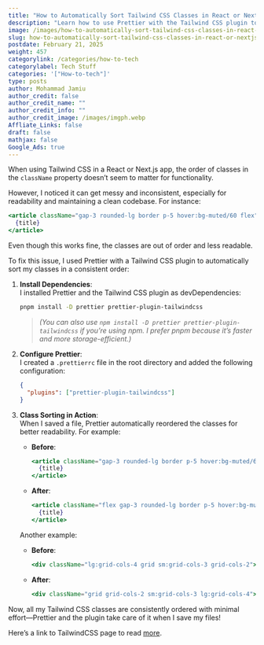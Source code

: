 ```yaml
---
title: "How to Automatically Sort Tailwind CSS Classes in React or Next.js"
description: "Learn how to use Prettier with the Tailwind CSS plugin to automatically sort and organize your CSS classes in React or Next.js for cleaner, consistent code."
image: /images/how-to-automatically-sort-tailwind-css-classes-in-react-or-nextjs.png
slug: how-to-automatically-sort-tailwind-css-classes-in-react-or-nextjs
postdate: February 21, 2025
weight: 457
categorylink: /categories/how-to-tech
categorylabel: Tech Stuff
categories: '["How-to-tech"]'
type: posts
author: Mohammad Jamiu
author_credit: false
author_credit_name: ""
author_credit_info: ""
author_credit_image: /images/imgph.webp
Affliate_Links: false
draft: false
mathjax: false
Google_Ads: true
---
```


When using Tailwind CSS in a React or Next.js app, the order of classes in the `className` property doesn’t seem to matter for functionality.

However, I noticed it can get messy and inconsistent, especially for readability and maintaining a clean codebase. For instance:

```jsx
<article className="gap-3 rounded-lg border p-5 hover:bg-muted/60 flex">
  {title}
</article>
```

Even though this works fine, the classes are out of order and less readable.

To fix this issue, I used Prettier with a Tailwind CSS plugin to automatically sort my classes in a consistent order:

1. **Install Dependencies**:  
   I installed Prettier and the Tailwind CSS plugin as devDependencies:

   ```bash
   pnpm install -D prettier prettier-plugin-tailwindcss
   ```

   > _(You can also use `npm install -D prettier prettier-plugin-tailwindcss` if you’re using npm. I prefer pnpm because it’s faster and more storage-efficient.)_

2. **Configure Prettier**:  
   I created a `.prettierrc` file in the root directory and added the following configuration:

   ```json
   {
     "plugins": ["prettier-plugin-tailwindcss"]
   }
   ```

3. **Class Sorting in Action**:  
   When I saved a file, Prettier automatically reordered the classes for better readability. For example:

   - **Before**:
     ```jsx
     <article className="gap-3 rounded-lg border p-5 hover:bg-muted/60 flex">
       {title}
     </article>
     ```
   - **After**:
     ```jsx
     <article className="flex gap-3 rounded-lg border p-5 hover:bg-muted/60">
       {title}
     </article>
     ```

   Another example:

   - **Before**:
     ```jsx
     <div className="lg:grid-cols-4 grid sm:grid-cols-3 grid-cols-2">
     ```
   - **After**:
     ```jsx
     <div className="grid grid-cols-2 sm:grid-cols-3 lg:grid-cols-4">
     ```

Now, all my Tailwind CSS classes are consistently ordered with minimal effort—Prettier and the plugin take care of it when I save my files!

Here’s a link to TailwindCSS page to read [more](https://tailwindcss.com/blog/automatic-class-sorting-with-prettier).
